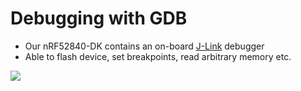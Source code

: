 # Debugging with GDB

- Our nRF52840-DK contains an on-board [J-Link](https://www.segger.com/products/debug-probes/j-link) debugger
- Able to flash device, set breakpoints, read arbitrary memory etc.

![](https://docs.zephyrproject.org/latest/_images/nrf52840dk_nrf52840.jpg)